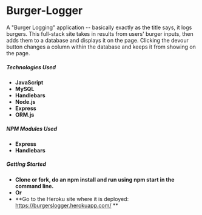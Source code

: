# Burger-Logger

A "Burger Logging" application -- basically exactly as the title says, it logs burgers. This full-stack site takes in results from users' burger inputs, then adds them to a database and displays it on the page. Clicking the devour button changes a column within the database and keeps it from showing on the page.

##### Technologies Used
* **JavaScript**
* **MySQL**
* **Handlebars**
* **Node.js**
* **Express**
* **ORM.js**

##### NPM Modules Used
* **Express**
* **Handlebars**

##### Getting Started
* **Clone or fork, do an npm install and run using npm start in the command line.**
* **Or**
* **Go to the Heroku site where it is deployed: https://burgerslogger.herokuapp.com/ **
